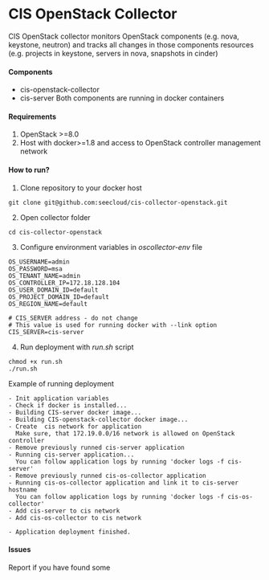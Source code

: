 # CIS OpenStack Collector
CIS OpenStack collector monitors OpenStack components (e.g. nova, keystone, neutron) and tracks all changes in those components resources (e.g. projects in keystone, servers in nova, snapshots in cinder)

#### Components
* cis-openstack-collector
* cis-server
Both components are running in docker containers


#### Requirements
1. OpenStack >=8.0
2. Host with docker>=1.8 and access to OpenStack controller management network

#### How to run?

1. Clone repository to your docker host
```
git clone git@github.com:seecloud/cis-collector-openstack.git
```
2. Open collector folder
```
cd cis-collector-openstack
```
3. Configure environment variables in *oscollector-env* file
```
OS_USERNAME=admin
OS_PASSWORD=msa
OS_TENANT_NAME=admin
OS_CONTROLLER_IP=172.18.128.104
OS_USER_DOMAIN_ID=default
OS_PROJECT_DOMAIN_ID=default
OS_REGION_NAME=default

# CIS_SERVER address - do not change
# This value is used for running docker with --link option
CIS_SERVER=cis-server

```

4. Run deployment with *run.sh* script
```
chmod +x run.sh
./run.sh
```

Example of running deployment
```
- Init application variables
- Check if docker is installed...
- Building CIS-server docker image...
- Building CIS-openstack-collector docker image...
- Create  cis network for application
  Make sure, that 172.19.0.0/16 network is allowed on OpenStack controller
- Remove previously runned cis-server application
- Running cis-server application...
  You can follow application logs by running 'docker logs -f cis-server'
- Remove previously runned cis-os-collector application
- Running cis-os-collector application and link it to cis-server hostname
  You can follow application logs by running 'docker logs -f cis-os-collector'
- Add cis-server to cis network
- Add cis-os-collector to cis network

- Application deployment finished.
```

#### Issues
Report if you have found some
